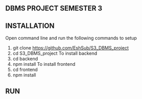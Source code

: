 DBMS PROJECT SEMESTER 3
------------

INSTALLATION
------------

Open command line and run the following commands to setup
1. git clone https://github.com/EshSub/S3_DBMS_project
2. cd S3_DBMS_project
To install backend
1. cd backend
2. npm install
To install frontend
1. cd frontend
2. npm install

RUN
---

